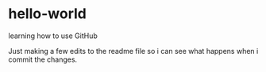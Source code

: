 # hello-world
learning how to use GitHub 

Just making a few edits to the readme file so i can see what happens when i commit the changes.
